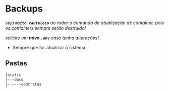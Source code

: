 # Backups

*seja **`muito cauteloso`** ao rodar o comando de atualização de container, pois os containers sempre serão destruido!*

*solicite um **novo `.env`** caso tenha alterações!*

 - Sempre que for atualizar o sistema.
 
## Pastas
```.sh
|static
|---docs
|------contratos
```